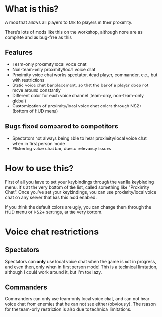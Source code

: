 # What is this?

A mod that allows all players to talk to players in their proximity.

There's lots of mods like this on the workshop, although none are as
complete and as bug-free as this.

## Features

- Team-only proximity/local voice chat
- Non-team-only proximity/local voice chat
- Proximity voice chat works spectator, dead player, commander, etc., but with restrictions
- Static voice chat bar placement, so that the bar of a player does not move around constantly
- Different color for each voice channel (team-only, non-team-only, global)
- Customization of proximity/local voice chat colors through NS2+ (bottom of HUD menu)

## Bugs fixed compared to competitors
- Spectators not always being able to hear proximity/local voice chat when in first person mode
- Flickering voice chat bar, due to relevancy issues

# How to use this?

First of all you have to set your keybindings through the vanilla keybinding menu.
It's at the very bottom of the list, called something like "Proximity Chat".
Once you've set your keybindings, you can use proximity/local voice chat
on any server that has this mod enabled.

If you think the default colors are ugly, you can change them through
the HUD menu of NS2+ settings, at the very bottom.

# Voice chat restrictions

## Spectators
Spectators can **only** use local voice chat when the game is not in progress,
and even then, only when in first person mode!
This is a technical limitation, although I could work around it, but I'm too lazy.

## Commanders
Commanders can only use team-only local voice chat, and can not hear voice chat
from enemies that he can not see either (obviously).
The reason for the team-only restriction is also due to technical limitations.
